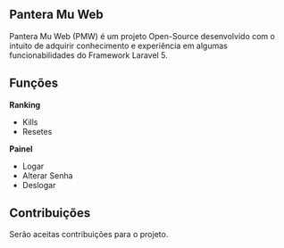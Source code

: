 ## Pantera Mu Web

Pantera Mu Web (PMW) é um projeto Open-Source desenvolvido com o intuito de adquirir conhecimento e experiência em algumas funcionabilidades do Framework Laravel 5. 

## Funções

<b>Ranking</b>
<ul>
<li>Kills</li>
<li>Resetes</li>
</ul>

<b>Painel</b>
<ul>
<li>Logar</li>
<li>Alterar Senha</li>
<li>Deslogar</li>
</ul>

## Contribuições 

Serão aceitas contribuições para o projeto.
